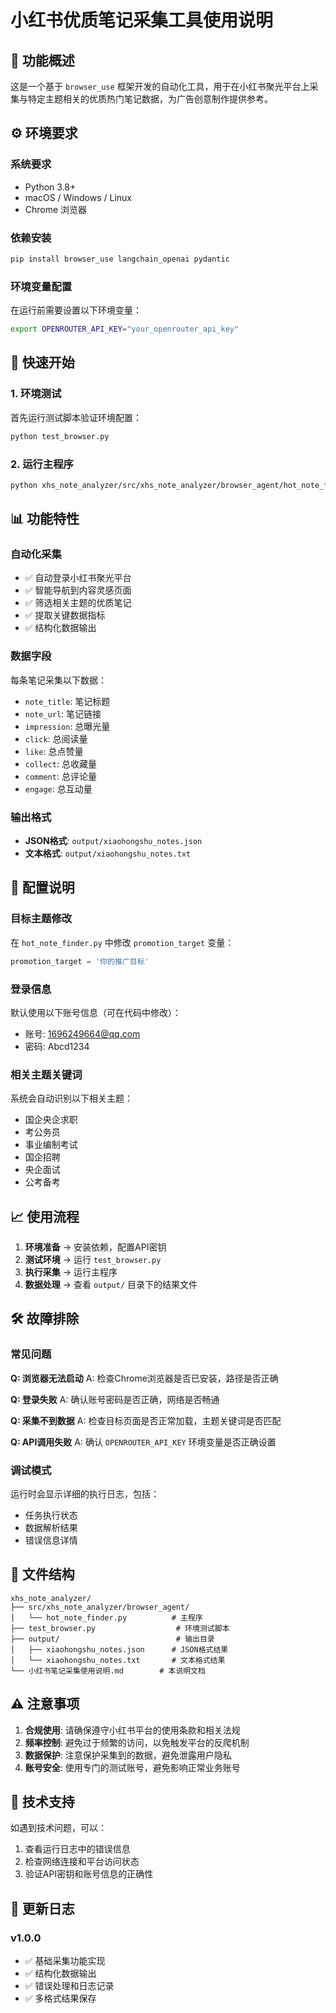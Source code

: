 # 小红书优质笔记采集工具使用说明

## 🎯 功能概述

这是一个基于 `browser_use` 框架开发的自动化工具，用于在小红书聚光平台上采集与特定主题相关的优质热门笔记数据，为广告创意制作提供参考。

## ⚙️ 环境要求

### 系统要求
- Python 3.8+
- macOS / Windows / Linux
- Chrome 浏览器

### 依赖安装
```bash
pip install browser_use langchain_openai pydantic
```

### 环境变量配置
在运行前需要设置以下环境变量：
```bash
export OPENROUTER_API_KEY="your_openrouter_api_key"
```

## 🚀 快速开始

### 1. 环境测试
首先运行测试脚本验证环境配置：
```bash
python test_browser.py
```

### 2. 运行主程序
```bash
python xhs_note_analyzer/src/xhs_note_analyzer/browser_agent/hot_note_finder.py
```

## 📊 功能特性

### 自动化采集
- ✅ 自动登录小红书聚光平台
- ✅ 智能导航到内容灵感页面
- ✅ 筛选相关主题的优质笔记
- ✅ 提取关键数据指标
- ✅ 结构化数据输出

### 数据字段
每条笔记采集以下数据：
- `note_title`: 笔记标题
- `note_url`: 笔记链接
- `impression`: 总曝光量
- `click`: 总阅读量
- `like`: 总点赞量
- `collect`: 总收藏量
- `comment`: 总评论量
- `engage`: 总互动量

### 输出格式
- **JSON格式**: `output/xiaohongshu_notes.json`
- **文本格式**: `output/xiaohongshu_notes.txt`

## 🔧 配置说明

### 目标主题修改
在 `hot_note_finder.py` 中修改 `promotion_target` 变量：
```python
promotion_target = '你的推广目标'
```

### 登录信息
默认使用以下账号信息（可在代码中修改）：
- 账号: 1696249664@qq.com
- 密码: Abcd1234

### 相关主题关键词
系统会自动识别以下相关主题：
- 国企央企求职
- 考公务员
- 事业编制考试
- 国企招聘
- 央企面试
- 公考备考

## 📈 使用流程

1. **环境准备** → 安装依赖，配置API密钥
2. **测试环境** → 运行 `test_browser.py`
3. **执行采集** → 运行主程序
4. **数据处理** → 查看 `output/` 目录下的结果文件

## 🛠 故障排除

### 常见问题

**Q: 浏览器无法启动**
A: 检查Chrome浏览器是否已安装，路径是否正确

**Q: 登录失败**
A: 确认账号密码是否正确，网络是否畅通

**Q: 采集不到数据**
A: 检查目标页面是否正常加载，主题关键词是否匹配

**Q: API调用失败**
A: 确认 `OPENROUTER_API_KEY` 环境变量是否正确设置

### 调试模式
运行时会显示详细的执行日志，包括：
- 任务执行状态
- 数据解析结果
- 错误信息详情

## 📁 文件结构

```
xhs_note_analyzer/
├── src/xhs_note_analyzer/browser_agent/
│   └── hot_note_finder.py          # 主程序
├── test_browser.py                  # 环境测试脚本
├── output/                          # 输出目录
│   ├── xiaohongshu_notes.json      # JSON格式结果
│   └── xiaohongshu_notes.txt       # 文本格式结果
└── 小红书笔记采集使用说明.md        # 本说明文档
```

## ⚠️ 注意事项

1. **合规使用**: 请确保遵守小红书平台的使用条款和相关法规
2. **频率控制**: 避免过于频繁的访问，以免触发平台的反爬机制
3. **数据保护**: 注意保护采集到的数据，避免泄露用户隐私
4. **账号安全**: 使用专门的测试账号，避免影响正常业务账号

## 🤝 技术支持

如遇到技术问题，可以：
1. 查看运行日志中的错误信息
2. 检查网络连接和平台访问状态
3. 验证API密钥和账号信息的正确性

## 📝 更新日志

### v1.0.0
- ✅ 基础采集功能实现
- ✅ 结构化数据输出
- ✅ 错误处理和日志记录
- ✅ 多格式结果保存 